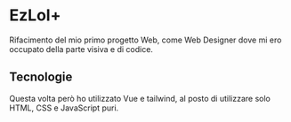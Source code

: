 # EzLol+ #
Rifacimento del mio primo progetto Web, come Web Designer dove mi ero occupato della parte visiva e di codice.


## Tecnologie ##
Questa volta però ho utilizzato Vue e tailwind, al posto di utilizzare solo HTML, CSS e JavaScript puri.
